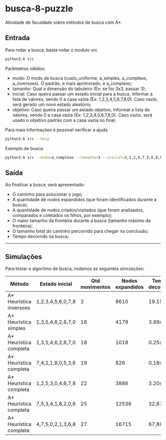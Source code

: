# busca-8-puzzle

Atividade de faculdade sobre métodos de busca com A*.

## Entrada

Para rodar a busca, basta rodar o modulo src

``` bash
python3.6 src
```

Parâmetros válidos:

- modo: O modo de busca (custo_uniforme, a_simples, a_complexo, a_inversoes). O padrão, e mais aprimorado, é a_complexo;
- tamanho: Qual a dimensão do tabuleiro (Ex: se for 3x3, passar 3);
- inicial: Caso queira passar um estado inicial para a busca, informar a lista de valores, sendo 0 a casa vazia (Ex: 1,2,3,4,5,6,7,8,0). Caso vazio,
será gerado um novo estado aleatório;
- objetivo: Caso queira passar um estado objetivo, informat a lista de valores, sendo 0 a casa vazia (Ex: 1,2,3,4,5,6,7,8,0). Caso vazio,
será usado o objetivo padrão com a casa vazia no final;

Para mais informações é possível verificar a ajuda

``` bash
python3.6 src --help
```

Exemplo de busca:

``` bash
python3.6 src --modo=a_complexo --tamanho=3 --inicial=3,1,2,4,7,5,6,8,0
```

## Saída

Ao finalizar a busca, será apresentado:

- O caminho para solucionar o jogo;
- A quantidade de nodos expandidos (que foram identificados durante a busca);
- A quantidade de nodos criados/visitados (que foram analisados, comparados e coletados os filhos, por exemplo);
- O maior tamanho da fronteira durante a busca (tamanho máximo da fronteira);
- O tamanho total do caminho percorrido para chegar na conclusão;
- Tempo decorrido na busca;

------

## Simulações

Para testar o algoritmo de busca, rodamos as seguintes simulações:

| Método                 | Estado inicial    | Qtd movimentos | Nodos expandidos | Tempo decorrido |
|------------------------|-------------------|----------------|------------------|-----------------|
| A* Heurística inversoes| 1,2,3,4,5,6,0,7,8 | 2              | 8610             | 19.15s          |
| A* Heurística simples  | 1,3,5,4,6,2,8,7,0 | 18             | 4179             | 3.89s           |
| A* Heurística completa | 1,3,5,4,6,2,8,7,0 | 18             | 1018             | 0.25s           |
| A* Heurística completa | 7,4,2,1,8,0,5,3,6 | 19             | 826              | 0.18s           |
| A* Heurística completa | 1,2,5,3,0,4,6,7,8 | 22             | 3886             | 3.20s           |
| A* Heurística completa | 7,5,3,4,1,8,2,0,6 | 25             | 12536            | 32,87s          |
| A* Heurística completa | 4,7,5,0,2,1,3,6,8 | 27             | 16715            | 67,88s          |
